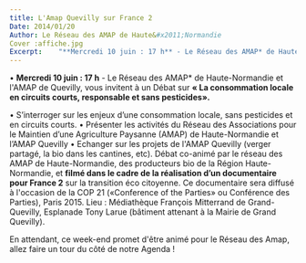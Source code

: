 ```yaml
---
title: L'Amap Quevilly sur France 2
Date: 2014/01/20
Author: Le Réseau des AMAP de Haute&#x2011;Normandie
Cover :affiche.jpg
Excerpt: 	"**Mercredi 10 juin : 17 h** - Le Réseau des AMAP* de Haute-Normandie et l'AMAP de Quevilly, vous invitent à un Débat sur **« La consommation locale en circuits courts, responsable et sans pesticides».**"
---
```


•	**Mercredi 10 juin : 17 h** - Le Réseau des AMAP* de Haute-Normandie et l'AMAP de Quevilly, vous invitent à un Débat sur **« La consommation locale en circuits courts, responsable et sans pesticides».**



• S’interroger sur les enjeux d’une consommation locale, sans pesticides et en circuits courts.
• Présenter les activités du Réseau des Associations pour le Maintien d’une Agriculture Paysanne (AMAP) de Haute-Normandie et l’AMAP Quevilly
• Echanger sur les projets de l'AMAP Quevilly (verger partagé, la bio dans les cantines, etc).
Débat co-animé par le réseau des AMAP de Haute-Normandie, des producteurs bio de la Région Haute-Normandie, et **filmé dans le cadre de la réalisation d’un documentaire pour France 2** sur la transition éco citoyenne. Ce documentaire sera diffusé à l'occasion de la COP 21 («Conference of the Parties» ou Conférence des Parties), Paris 2015.
Lieu : Médiathèque François Mitterrand de Grand-Quevilly, Esplanade Tony Larue (bâtiment attenant à la Mairie de Grand Quevilly).

En attendant, ce week-end promet d'être animé pour le Réseau des Amap, allez faire un tour du côté de notre Agenda !